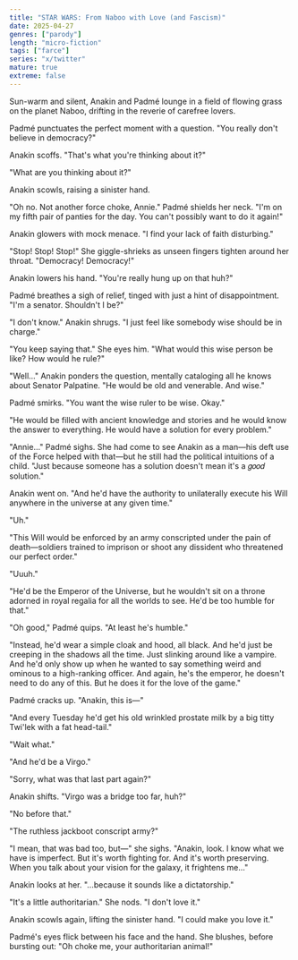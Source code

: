 ```yaml
---
title: "STAR WARS: From Naboo with Love (and Fascism)"
date: 2025-04-27
genres: ["parody"]
length: "micro-fiction"
tags: ["farce"]
series: "x/twitter"
mature: true
extreme: false
---
```

Sun-warm and silent, Anakin and Padmé lounge in a field of flowing grass on the planet Naboo, drifting in the reverie of carefree lovers.

Padmé punctuates the perfect moment with a question. "You really don't believe in democracy?"

Anakin scoffs. "That's what you're thinking about it?"

"What are you thinking about it?"

Anakin scowls, raising a sinister hand.

"Oh no. Not another force choke, Annie." Padmé shields her neck. "I'm on my fifth pair of panties for the day. You can't possibly want to do it again!"

Anakin glowers with mock menace. "I find your lack of faith disturbing."

"Stop! Stop! Stop!" She giggle-shrieks as unseen fingers tighten around her throat. "Democracy! Democracy!"

Anakin lowers his hand. "You're really hung up on that huh?"

Padmé breathes a sigh of relief, tinged with just a hint of disappointment. "I'm a senator. Shouldn't I be?"

"I don't know." Anakin shrugs. "I just feel like somebody wise should be in charge."

"You keep saying that." She eyes him. "What would this wise person be like? How would he rule?"

"Well..." Anakin ponders the question, mentally cataloging all he knows about Senator Palpatine. "He would be old and venerable. And wise."

Padmé smirks. "You want the wise ruler to be wise. Okay."

"He would be filled with ancient knowledge and stories and he would know the answer to everything. He would have a solution for every problem."

"Annie..." Padmé sighs. She had come to see Anakin as a man—his deft use of the Force helped with that—but he still had the political intuitions of a child. "Just because someone has a solution doesn't mean it's a 𝑔𝑜𝑜𝑑 solution."

Anakin went on. "And he'd have the authority to unilaterally execute his Will anywhere in the universe at any given time."

"Uh."

"This Will would be enforced by an army conscripted under the pain of death—soldiers trained to imprison or shoot any dissident who threatened our perfect order."

"Uuuh."

"He'd be the Emperor of the Universe, but he wouldn't sit on a throne adorned in royal regalia for all the worlds to see. He'd be too humble for that."

"Oh good," Padmé quips. "At least he's humble."

"Instead, he'd wear a simple cloak and hood, all black. And he'd just be creeping in the shadows all the time. Just slinking around like a vampire. And he'd only show up when he wanted to say something weird and ominous to a high-ranking officer. And again, he's the emperor, he doesn't need to do any of this. But he does it for the love of the game."

Padmé cracks up. "Anakin, this is—"

"And every Tuesday he'd get his old wrinkled prostate milk by a big titty Twi'lek with a fat head-tail."

"Wait what."

"And he'd be a Virgo."

"Sorry, what was that last part again?"

Anakin shifts. "Virgo was a bridge too far, huh?"

"No before that."

"The ruthless jackboot conscript army?"

"I mean, that was bad too, but—" she sighs. "Anakin, look. I know what we have is imperfect. But it's worth fighting for. And it's worth preserving. When you talk about your vision for the galaxy, it frightens me..."

Anakin looks at her. "...because it sounds like a dictatorship."

"It's a little authoritarian." She nods. "I don't love it."

Anakin scowls again, lifting the sinister hand. "I could make you love it."

Padmé's eyes flick between his face and the hand. She blushes, before bursting out: "Oh choke me, your authoritarian animal!"